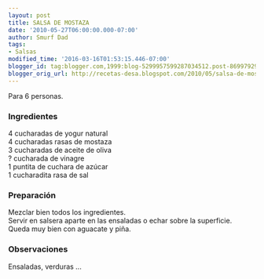```yaml
---
layout: post
title: SALSA DE MOSTAZA
date: '2010-05-27T06:00:00.000-07:00'
author: Smurf Dad
tags:
- Salsas
modified_time: '2016-03-16T01:53:15.446-07:00'
blogger_id: tag:blogger.com,1999:blog-5299957599287034512.post-8699792931171131784
blogger_orig_url: http://recetas-desa.blogspot.com/2010/05/salsa-de-mostaza.html
---
```


Para 6 personas.<br><h3>Ingredientes</h3><p>4 cucharadas de  yogur natural<br/>4 cucharadas rasas de mostaza<br/>3 cucharadas de aceite de oliva<br/>?  cucharada de vinagre<br/>1 puntita de cuchara de az&uacute;car<br/>1 cucharadita rasa de sal</p><h3>Preparaci&oacute;n</h3><p>Mezclar bien todos los ingredientes.<br/>Servir en salsera aparte en las ensaladas o echar sobre la superficie.<br/>Queda muy bien con aguacate y pi&ntilde;a.</p><h3>Observaciones</h3><p>Ensaladas, verduras ...</p>